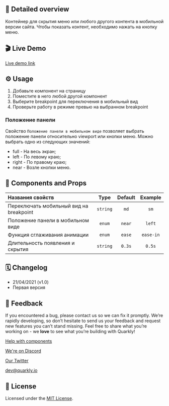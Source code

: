 ## 📖 Detailed overview

Контейнер для скрытия меню или любого другого контента в мобильной версии сайта.
Чтобы показать контент, необходимо нажать на кнопку меню.

## 🎬 Live Demo

[Live demo link](https://quarkly-catalog.netlify.app/mobilesidepanel/)

## ⚙️ Usage

 1. Добавьте компонент на страницу
 2. Поместите в него любой другой компонент
 3. Выберите breakpoint для переключения в мобильный вид
 4. Проверьте работу в режиме превью на выбранном breakpoint

### Положение панели

Cвойство `Положение панели в мобильном виде` позволяет выбрать положение панели относительно viewport или кнопки меню.
Можно выбрать одно из следующих значений:

 - full - На весь экран;
 - left - По левому краю;
 - right - По правому краю;
 - near - Возле кнопки меню.

## 🧩 Components and Props

| Названия свойств                        |   Type   | Default |  Example  |
| :-------------------------------------- | :------: | :-----: | :-------: |
| Переключать мобильный вид на breakpoint | `string` |  `md`   |   `sm`    |
| Положение панели в мобильном виде       |  `enum`  | `near`  |  `left`   |
| Функция сглаживания анимации            |  `enum`  | `ease`  | `ease-in` |
| Длительность появления и скрытия        | `string` | `0.3s`  |  `0.5s`   |

## 🗓 Changelog

 - 21/04/2021 (v1.0)
 - Первая версия

## 📮 Feedback

If you encountered a bug, please contact us so we can fix it promptly. We’re rapidly developing, so don’t hesitate to send us your feedback and request new features you can’t stand missing. Feel free to share what you’re working on - we **love** to see what you’re building with Quarkly!

[Help with components](https://community.quarkly.io/c/requests/11)

[We're on Discord](https://discord.gg/f9KhSMGX)

[Our Twitter](https://twitter.com/quarklyapp)

[dev@quarkly.io](mailto:dev@quarkly.io)

## 📝 License

Licensed under the [MIT License](./LICENSE).
